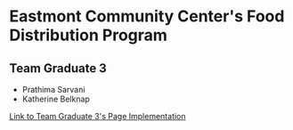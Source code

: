 # Eastmont Community Center's Food Distribution Program

## Team Graduate 3
- Prathima Sarvani
- Katherine Belknap

[Link to Team Graduate 3's Page Implementation](https://research-and-development-2024.github.io/websites-for-good-2024-ecc/gthree/index.html)
